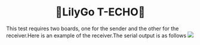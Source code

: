 <h1 align = "center">🌟LilyGo T-ECHO🌟</h1>

This test requires two boards, one for the sender and the other for the receiver.Here is an example of the receiver.The serial output is as follows
![](../image/lora_rx.png)